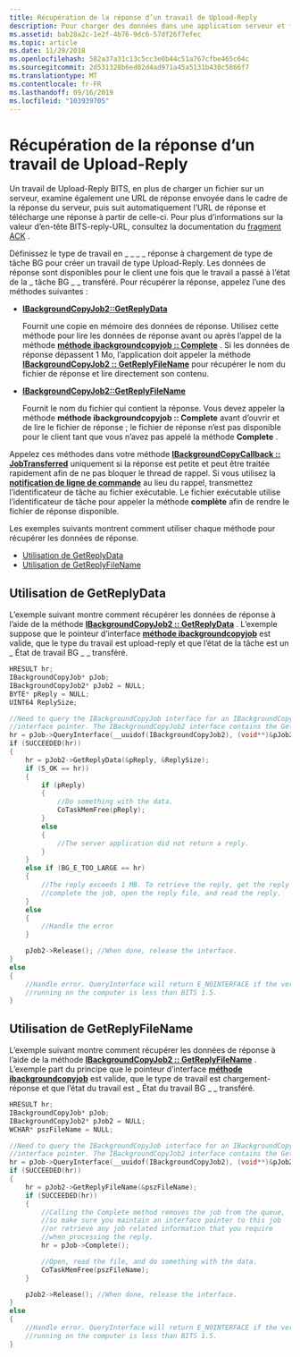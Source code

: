 ```yaml
---
title: Récupération de la réponse d’un travail de Upload-Reply
description: Pour charger des données dans une application serveur et faire en sorte qu’elles retournent des données au client, spécifiez la tâche en tant que tâche de \_ réponse de chargement du type de tâche BG \_ \_ \_ .
ms.assetid: bab28a2c-1e2f-4b76-9dc6-57df26f7efec
ms.topic: article
ms.date: 11/29/2018
ms.openlocfilehash: 582a37a31c13c5cc3e0b44c51a767cfbe465c64c
ms.sourcegitcommit: 2d531328b6ed82d4ad971a45a5131b430c5866f7
ms.translationtype: MT
ms.contentlocale: fr-FR
ms.lasthandoff: 09/16/2019
ms.locfileid: "103939705"
---
```

# <a name="retrieving-the-reply-from-an-upload-reply-job"></a>Récupération de la réponse d’un travail de Upload-Reply

Un travail de Upload-Reply BITS, en plus de charger un fichier sur un serveur, examine également une URL de réponse envoyée dans le cadre de la réponse du serveur, puis suit automatiquement l’URL de réponse et télécharge une réponse à partir de celle-ci. Pour plus d’informations sur la valeur d’en-tête BITS-reply-URL, consultez la documentation du [fragment ACK](/windows/desktop/Bits/ack-for-fragment) .

Définissez le type de travail en \_ \_ \_ \_ réponse à chargement de type de tâche BG pour créer un travail de type Upload-Reply. Les données de réponse sont disponibles pour le client une fois que le travail a passé à l’état de la \_ tâche BG \_ \_ transféré. Pour récupérer la réponse, appelez l’une des méthodes suivantes :

-   [**IBackgroundCopyJob2::GetReplyData**](/windows/desktop/api/Bits1_5/nf-bits1_5-ibackgroundcopyjob2-getreplydata)

    Fournit une copie en mémoire des données de réponse. Utilisez cette méthode pour lire les données de réponse avant ou après l’appel de la méthode [**méthode ibackgroundcopyjob :: Complete**](/windows/desktop/api/Bits/nf-bits-ibackgroundcopyjob-complete) . Si les données de réponse dépassent 1 Mo, l’application doit appeler la méthode [**IBackgroundCopyJob2 :: GetReplyFileName**](/windows/desktop/api/Bits1_5/nf-bits1_5-ibackgroundcopyjob2-getreplyfilename) pour récupérer le nom du fichier de réponse et lire directement son contenu.

-   [**IBackgroundCopyJob2::GetReplyFileName**](/windows/desktop/api/Bits1_5/nf-bits1_5-ibackgroundcopyjob2-getreplyfilename)

    Fournit le nom du fichier qui contient la réponse. Vous devez appeler la méthode **méthode ibackgroundcopyjob :: Complete** avant d’ouvrir et de lire le fichier de réponse ; le fichier de réponse n’est pas disponible pour le client tant que vous n’avez pas appelé la méthode **Complete** .

Appelez ces méthodes dans votre méthode [**IBackgroundCopyCallback :: JobTransferred**](/windows/desktop/api/Bits/nf-bits-ibackgroundcopycallback-jobtransferred) uniquement si la réponse est petite et peut être traitée rapidement afin de ne pas bloquer le thread de rappel. Si vous utilisez la [**notification de ligne de commande**](/windows/desktop/api/Bits1_5/nf-bits1_5-ibackgroundcopyjob2-setnotifycmdline) au lieu du rappel, transmettez l’identificateur de tâche au fichier exécutable. Le fichier exécutable utilise l’identificateur de tâche pour appeler la méthode **complète** afin de rendre le fichier de réponse disponible.

Les exemples suivants montrent comment utiliser chaque méthode pour récupérer les données de réponse.

-   [Utilisation de GetReplyData](#using-getreplydata)
-   [Utilisation de GetReplyFileName](#using-getreplyfilename)

## <a name="using-getreplydata"></a>Utilisation de GetReplyData

L’exemple suivant montre comment récupérer les données de réponse à l’aide de la méthode [**IBackgroundCopyJob2 :: GetReplyData**](/windows/desktop/api/Bits1_5/nf-bits1_5-ibackgroundcopyjob2-getreplydata) . L’exemple suppose que le pointeur d’interface [**méthode ibackgroundcopyjob**](/windows/desktop/api/Bits/nn-bits-ibackgroundcopyjob) est valide, que le type du travail est upload-reply et que l’état de la tâche est un \_ État de travail BG \_ \_ transféré.


```C++
HRESULT hr;
IBackgroundCopyJob* pJob;
IBackgroundCopyJob2* pJob2 = NULL;
BYTE* pReply = NULL;
UINT64 ReplySize;

//Need to query the IBackgroundCopyJob interface for an IBackgroundCopyJob2
//interface pointer. The IBackgroundCopyJob2 interface contains the GetReplyData method.
hr = pJob->QueryInterface(__uuidof(IBackgroundCopyJob2), (void**)&pJob2);
if (SUCCEEDED(hr))
{
    hr = pJob2->GetReplyData(&pReply, &ReplySize);
    if (S_OK == hr))
    {
        if (pReply)
        {
            //Do something with the data.
            CoTaskMemFree(pReply);
        }
        else
        {
            //The server application did not return a reply.
        }
    }
    else if (BG_E_TOO_LARGE == hr)
    {
        //The reply exceeds 1 MB. To retrieve the reply, get the reply file name,
        //complete the job, open the reply file, and read the reply.
    }
    else
    {
        //Handle the error
    }

    pJob2->Release(); //When done, release the interface.
}
else
{
    //Handle error. QueryInterface will return E_NOINTERFACE if the version of BITS
    //running on the computer is less than BITS 1.5.
}
```



## <a name="using-getreplyfilename"></a>Utilisation de GetReplyFileName

L’exemple suivant montre comment récupérer les données de réponse à l’aide de la méthode [**IBackgroundCopyJob2 :: GetReplyFileName**](/windows/desktop/api/Bits1_5/nf-bits1_5-ibackgroundcopyjob2-getreplyfilename) . L’exemple part du principe que le pointeur d’interface [**méthode ibackgroundcopyjob**](/windows/desktop/api/Bits/nn-bits-ibackgroundcopyjob) est valide, que le type de travail est chargement-réponse et que l’état du travail est \_ État du travail BG \_ \_ transféré.


```C++
HRESULT hr;
IBackgroundCopyJob* pJob;
IBackgroundCopyJob2* pJob2 = NULL;
WCHAR* pszFileName = NULL;

//Need to query the IBackgroundCopyJob interface for an IBackgroundCopyJob2
//interface pointer. The IBackgroundCopyJob2 interface contains the GetReplyFileName method.
hr = pJob->QueryInterface(__uuidof(IBackgroundCopyJob2), (void**)&pJob2);
if (SUCCEEDED(hr))
{
    hr = pJob2->GetReplyFileName(&pszFileName);
    if (SUCCEEDED(hr))
    {
        //Calling the Complete method removes the job from the queue, 
        //so make sure you maintain an interface pointer to this job 
        //or retrieve any job related information that you require 
        //when processing the reply.
        hr = pJob->Complete();

        //Open, read the file, and do something with the data.
        CoTaskMemFree(pszFileName);
    }

    pJob2->Release(); //When done, release the interface.
}
else
{
    //Handle error. QueryInterface will return E_NOINTERFACE if the version of BITS
    //running on the computer is less than BITS 1.5.
}
```



 

 




